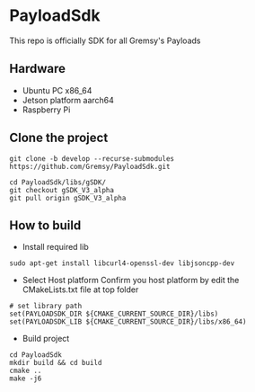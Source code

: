 # PayloadSdk
This repo is officially SDK for all Gremsy's Payloads

## Hardware
- Ubuntu PC x86_64
- Jetson platform aarch64
- Raspberry Pi

## Clone the project 
```
git clone -b develop --recurse-submodules https://github.com/Gremsy/PayloadSdk.git

cd PayloadSdk/libs/gSDK/
git checkout gSDK_V3_alpha
git pull origin gSDK_V3_alpha
```
## How to build
- Install required lib
```
sudo apt-get install libcurl4-openssl-dev libjsoncpp-dev
```

- Select Host platform
  Confirm you host platform by edit the CMakeLists.txt file at top folder
```
# set library path
set(PAYLOADSDK_DIR ${CMAKE_CURRENT_SOURCE_DIR}/libs)
set(PAYLOADSDK_LIB ${CMAKE_CURRENT_SOURCE_DIR}/libs/x86_64)
```

- Build project
```
cd PayloadSdk 
mkdir build && cd build  
cmake ..  
make -j6  
```
